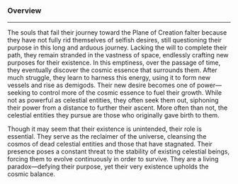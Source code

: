 
### Overview
---
The souls that fail their journey toward the Plane of Creation falter because they have not fully rid themselves of selfish desires, still questioning their purpose in this long and arduous journey. Lacking the will to complete their path, they remain stranded in the vastness of space, endlessly crafting new purposes for their existence. In this emptiness, over the passage of time, they eventually discover the cosmic essence that surrounds them. After much struggle, they learn to harness this energy, using it to form new vessels and rise as demigods. Their new desire becomes one of power—seeking to control more of the cosmic essence to fuel their growth. While not as powerful as celestial entities, they often seek them out, siphoning their power from a distance to further their ascent. More often than not, the celestial entities they pursue are those who originally gave birth to them.  
  
Though it may seem that their existence is unintended, their role is essential. They serve as the reclaimer of the universe, cleansing the cosmos of dead celestial entities and those that have stagnated. Their presence poses a constant threat to the stability of existing celestial beings, forcing them to evolve continuously in order to survive. They are a living paradox—defying their purpose, yet their very existence upholds the cosmic balance.